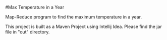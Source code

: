 #Max Temperature in a Year

Map-Reduce program to find the maximum temperature in a year.

This project is built as a Maven Project using Intellij Idea. Please find the jar file in "out" directory.